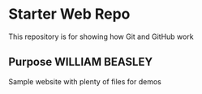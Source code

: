 # Starter Web Repo

This repository is for showing how Git and GitHub work

## Purpose WILLIAM BEASLEY

Sample website with plenty of files for demos
